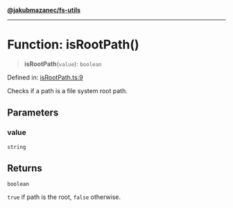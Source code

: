 [**@jakubmazanec/fs-utils**](../README.md)

---

# Function: isRootPath()

> **isRootPath**(`value`): `boolean`

Defined in:
[isRootPath.ts:9](https://github.com/jakubmazanec/tools/blob/0373298af23ca7b778987184cd6fcccd21ae54be/packages/fs-utils/source/isRootPath.ts#L9)

Checks if a path is a file system root path.

## Parameters

### value

`string`

## Returns

`boolean`

`true` if path is the root, `false` otherwise.
